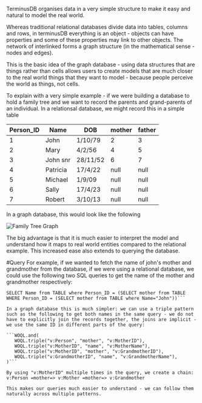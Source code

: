 TerminusDB organises data in a very simple structure to make it easy and natural to model the real world. 

Whereas traditional relational databases divide data into tables, columns and rows, 
in terminusDB everything is an object - objects can have properties and some of these properties may link to other objects. 
The network of interlinked forms a graph structure (in the mathematical sense - nodes and edges). 

This is the basic idea of the graph database - using data structures that are things rather than cells allows users to create models 
that are much closer to the real world things that they want to model - because people perceive the world as things, not cells.  

To explain with a very simple example - if we were building a database to hold a family tree and we want to record the parents and grand-parents of an individual. 
In a relationsal database, we might record this in a simple table


Person_ID | Name | DOB | mother | father
--- | --- | --- | --- | ---
1 | John | 1/10/79 | 2 | 3
2 | Mary | 4/2/56 | 4 | 5
3 | John snr | 28/11/52 | 6 | 7
4 | Patricia | 17/4/22 | null | null
5 | Michael | 1/9/09 | null | null
6 | Sally | 17/4/23 | null | null
7 | Robert | 3/10/13 | null | null

In a graph database, this would look like the following

![Family Tree Graph](https://terminusdb.github.io/terminusdb-knowledge/images/family-tree.png "Family Tree")

The big advantage is that it is much easier to interpret the model and understand how it maps to real world entities compared to the relational example.  This increased ease also extends to querying the database. 

#Query
For example, if we wanted to fetch the name of john's mother and grandmother from the database, if we were using a relational database, we could use the following two SQL queries to get the name of the mother and grandmother respectively: 

```SELECT Name from TABLE where Person_ID = (SELECT mother from TABLE where Name="John")
SELECT Name from TABLE where Person_ID = (SELECT mother from TABLE WHERE Person_ID = (SELECT mother from TABLE where Name="John"))```

In a graph database this is much simpler: we can use a triple pattern such as the following to get both names in the same query - we do not have to explicitly join the records together, the joins are implicit - we use the same ID in different parts of the query: 

```WOQL.and(
   WOQL.triple("v:Person", "mother", "v:MotherID"),
   WOQL.triple("v:MotherID", "name", "v:MotherName"),
   WOQL.triple("v:MotherID", "mother", "v:GrandmotherID"),
   WOQL.triple("v:GrandmotherID", "name", "v:GrandmotherName"),
)```

By using "v:MotherID" multiple times in the query, we create a chain: v:Person =mother=> v:Mother =mother=> v:Grandmother

This makes our queries much easier to understand - we can follow them naturally across multiple patterns. 
